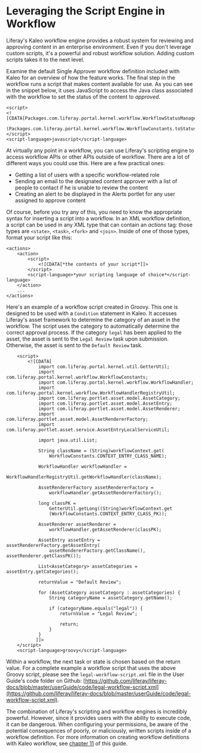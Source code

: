# Leveraging the Script Engine in Workflow [](id=leveraging-the-script-engine-in-workflow-lp-6-2-use-useportal)

Liferay's Kaleo workflow engine provides a robust system for reviewing and
approving content in an enterprise environment. Even if you don't leverage
custom scripts, it's a powerful and robust workflow solution. Adding custom
scripts takes it to the next level.

Examine the default Single Approver workflow definition included with Kaleo for
an overview of how the feature works. The final step in the workflow runs a
script that makes content available for use. As you can see in the snippet
below, it uses JavaScript to access the Java class associated with the workflow
to set the status of the content to *approved*.

	<script>
	<![CDATA[Packages.com.liferay.portal.kernel.workflow.WorkflowStatusManagerUtil.updateStatus
		(Packages.com.liferay.portal.kernel.workflow.WorkflowConstants.toStatus("approved"),workflowContext);]]>
	</script>
	<script-language>javascript</script-language>

At virtually any point in a workflow, you can use Liferay's scripting engine to
access workflow APIs or other APIs outside of workflow. There are a lot of
different ways you could use this. Here are a few practical ones:

- Getting a list of users with a specific workflow-related role
- Sending an email to the designated content approver with a list of people to
  contact if he is unable to review the content
- Creating an alert to be displayed in the Alerts portlet for any user assigned
  to approve content

Of course, before you try any of this, you need to know the appropriate syntax
for inserting a script into a workflow. In an XML workflow definition, a script
can be used in any XML type that can contain an *actions* tag: those types are
`<state>`, `<task>`, `<fork>` and `<join>`. Inside of one of those types, format
your script like this:

	<actions>
		<action>
			<script>
				<![CDATA[*the contents of your script*]]>
			</script>
			<script-language>*your scripting language of choice*</script-language>
		</action>
		...
	</actions>

Here's an example of a workflow script created in Groovy. This one is designed
to be used with a `Condition` statement in Kaleo. It accesses Liferay's asset
framework to determine the category of an asset in the workflow. The script uses
the category to automatically determine the correct approval process. If the
category `legal` has been applied to the asset, the asset is sent to the `Legal
Review` task upon submission. Otherwise, the asset is sent to the `Default
Review` task.

        <script>
            <![CDATA[
                import com.liferay.portal.kernel.util.GetterUtil;
                import com.liferay.portal.kernel.workflow.WorkflowConstants;
                import com.liferay.portal.kernel.workflow.WorkflowHandler;
                import com.liferay.portal.kernel.workflow.WorkflowHandlerRegistryUtil;
                import com.liferay.portlet.asset.model.AssetCategory;
                import com.liferay.portlet.asset.model.AssetEntry;
                import com.liferay.portlet.asset.model.AssetRenderer;
                import com.liferay.portlet.asset.model.AssetRendererFactory;
                import com.liferay.portlet.asset.service.AssetEntryLocalServiceUtil;

                import java.util.List;

                String className = (String)workflowContext.get(
                    WorkflowConstants.CONTEXT_ENTRY_CLASS_NAME);

                WorkflowHandler workflowHandler =
                    WorkflowHandlerRegistryUtil.getWorkflowHandler(className);

                AssetRendererFactory assetRendererFactory =
                    workflowHandler.getAssetRendererFactory();

                long classPK =
                    GetterUtil.getLong((String)workflowContext.get
                    (WorkflowConstants.CONTEXT_ENTRY_CLASS_PK));

                AssetRenderer assetRenderer =
                    workflowHandler.getAssetRenderer(classPK);

                AssetEntry assetEntry = assetRendererFactory.getAssetEntry(
                    assetRendererFactory.getClassName(), assetRenderer.getClassPK());

                List<AssetCategory> assetCategories = assetEntry.getCategories();

                returnValue = "Default Review";

                for (AssetCategory assetCategory : assetCategories) {
                    String categoryName = assetCategory.getName();

                    if (categoryName.equals("legal")) {
                        returnValue = "Legal Review";

                        return;
                    }
                }
               ]]>
        </script>
        <script-language>groovy</script-language>

Within a workflow, the next task or state is chosen based on the return value.
For a complete example a workflow script that uses the above Groovy script,
please see the `legal-workflow-script.xml` file in the User Guide's code folder
on Github:
[https://github.com/liferay/liferay-docs/blob/master/userGuide/code/legal-workflow-script.xml](https://github.com/liferay/liferay-docs/blob/master/userGuide/code/legal-workflow-script.xml).

The combination of Liferay's scripting and workflow engines is incredibly
powerful. However, since it provides users with the ability to execute code, it
can be dangerous. When configuring your permissions, be aware of the potential
consequences of poorly, or maliciously, written scripts inside of a workflow
definition. For more information on creating workflow definitions with Kaleo
workflow, see [chapter
11](https://www.liferay.com/documentation/liferay-portal/6.2/user-guide/-/ai/using-workflow-liferay-portal-6-2-user-guide-11-en)
of this guide.

<!-- ## Script Based Portlets -->

<!-- TODO - Jonathon? -->

